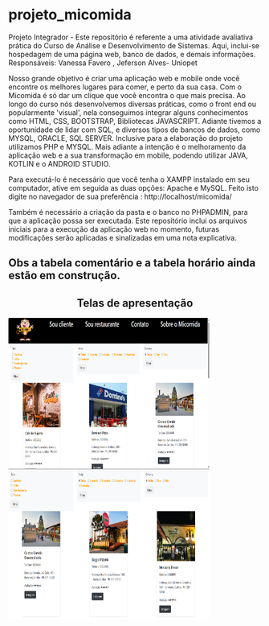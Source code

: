 # projeto_micomida

Projeto Integrador - Este repositório é referente a uma atividade avaliativa prática do Curso de Análise e Desenvolvimento de Sistemas.
Aqui, inclui-se hospedagem de uma página web, banco de dados, e demais informações.
Responsáveis: Vanessa Favero , Jeferson Alves- Uniopet

Nosso grande objetivo é criar uma aplicação web e mobile onde você encontre os melhores lugares para comer, e perto da  sua casa. Com o Micomida é só dar um clique que você encontra o que mais precisa.
Ao longo do curso nós desenvolvemos diversas práticas, como o front end ou popularmente 'visual', nela conseguimos integrar alguns conhecimentos como HTML, CSS, BOOTSTRAP, Bibliotecas JAVASCRIPT. Adiante tivemos a oportunidade de lidar com  SQL, e diversos tipos de bancos de dados, como MYSQL, ORACLE, SQL SERVER. Inclusive para a elaboração do projeto utilizamos PHP e MYSQL. Mais adiante a intenção é o melhoramento da aplicação web e a sua transformação em mobile, podendo utilizar JAVA, KOTLIN e o ANDROID STUDIO.

Para executá-lo é necessário que você tenha o XAMPP instalado em seu computador, ative em seguida as duas opções: Apache e  MySQL. Feito isto digite no navegador de sua preferência :
http://localhost/micomida/

Também é necessário a criação da pasta e o banco  no PHPADMIN, para que a aplicação possa ser executada. 
Este repositório inclui os arquivos iniciais para a execução da aplicação web no momento, futuras modificações serão aplicadas e sinalizadas em uma nota explicativa.

Obs a tabela comentário e a tabela horário ainda estão em construção.
----------------------------------------------------------------------------------------------------------------------------------------------------------------------------------------------------------------------

<h2 align="center"> Telas de apresentação </h2>

<a href="#" target="_blank"> 
 <img src="img/1.png" width="400" height="300" align="left"/>
 <img src="img/2.png" width="400" height="300" align="left"/>
 
</a>



